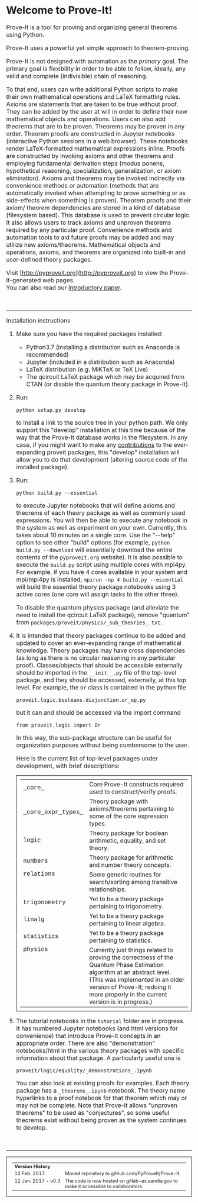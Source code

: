 # Welcome to Prove-It!

<font size="3">
Prove-It is a tool for proving and organizing general theorems using
Python.

Prove-It uses a powerful yet simple approach to theorem-proving.

Prove-It is not designed with automation as the _primary_ goal.
The primary goal is 
flexibility in order to be able to follow, ideally, any valid and complete 
(indivisible) chain of reasoning.

To that end, users can write additional Python scripts to make their own
mathematical operations and LaTeX formatting rules. Axioms are statements
that are taken to be true without proof.  They can be added by the user
at will in order to define their new mathematical 
objects and operations.  Users can also add theorems that are to be proven.
Theorems may be proven in any order.  Theorem proofs are constructed in 
Jupyter notebooks (interactive Python sessions in a web browser).  These 
notebooks render LaTeX-formatted mathematical expressions inline.  Proofs 
are constructed by invoking axioms and other theorems and employing 
fundamental derivation steps (modus ponens, hypothetical reasoning, 
specialization, generalization, or axiom elimination).  Axioms and theorems
may be invoked indirectly via convenience methods or automation (methods
that are automatically invoked when attempting to prove something or as
side-effects when something is proven).  Theorem proofs and their axiom/
theorem dependencies are stored in a kind of database (filesystem based).
This database is used to prevent circular logic. It also allows users to
track axioms and unproven theorems required by any particular proof.
Convenience methods and automation tools to aid future proofs may be 
added and may utilize new axioms/theorems.  Mathematical objects and operations,
axioms, and theorems are organized into built-in and user-defined 
theory packages. 

Visit [http://pyproveit.org](http://pyproveit.org) to view the
Prove-It-generated web pages.  
You can also read our [introductory paper](https://github.com/PyProveIt/Prove-It/blob/master/ProveIt_Introduction.pdf).

<br/>

***

Installation instructions

1) Make sure you have the required packages installed:
    - Python3.7 (installing a distribution such as Anaconda is recommended)
    - Jupyter (included in a distribution such as Anaconda)
    - LaTeX distribution (e.g. MiKTeX or TeX Live)
    - The qcircuit LaTeX package which may be acquired from CTAN
      (or disable the quantum theory package in Prove-It).

2) Run:

       python setup.py develop
   
   to install a link to the source tree in your python path.  We only
   support this "develop" installation at this time because of the way 
   that the Prove-It database works in the filesystem.  In any case, if 
   you might want to make any [contributions](https://github.com/PyProveIt/Prove-It/blob/master/CONTRIBUTING.md)
   to the ever-expanding proveit packages, this "develop" installation will
   allow you to do that development (altering source code of the
   installed package).
   
3) Run:

       python build.py --essential
   
   to execute Jupyter notebooks that will define axioms and theorems
   of each theory package as well as commonly used expressions.  You will
   then be able to execute any notebook in the system as well as experiment
   on your own.  Currently, this takes about 10 minutes on a single core.
   Use the "--help" option to see other "build" options (for example,
   `python build.py --download` will essentially download the entire 
   contents of the `pyproveit.org` website).
   It is also possible to execute the `build.py` script using multiple
   cores with mpi4py.  For example, if you have 4 cores available in
   your system and mpi/mpi4py is installed, 
   `mpirun -np 4 build.py --essential` will
   build the essential theory package notebooks using 3 active cores 
   (one core will assign tasks to the other three).
   
   To disable the quantum physics package (and alleviate the need to install
   the qcircuit LaTeX package), remove "quantum" from 
   `packages/proveit/physics/_sub_theories_.txt`.

4) It is intended that theory packages continue to be added and updated 
   to cover an ever-expanding range of mathematical knowledge.  Theory 
   packages may have cross dependencies (as long as there is no circular
   reasoning in any particular proof).  Classes/objects that should be 
   accessible externally should be imported in the `__init__.py` file
   of the top-level package, and they should be accessed, externally,
   at this top level.  For example, the `Or` class is contained in the
   python file

   `proveit.logic.booleans.disjunction.or_op.py`

   but it can and should be accessed via the import command

       from proveit.logic import Or 
   
   In this way, the sub-package structure can be useful for organization 
   purposes without being cumbersome to the user.

   Here is the current list
   of top-level packages under development, with brief descriptions:
   
   <table style="padding:10px; border: 1px solid black; font-size: 100%;"
          cellpadding="5" width="75%">
    <tr>
      <td style="font-family:courier, courier new;">_core_</td>
      <td>Core Prove-It constructs required used to construct/verify
            proofs.</td>
    </tr>
    <tr>
      <td style="font-family:courier, courier new;">_core_expr_types_</td>
      <td>Theory package with axioms/theorems pertaining to some of the core expression types.</td>
    </tr>
    <tr>
      <td style="font-family:courier, courier new;">logic</td>
      <td>Theory package for boolean arithmetic, equality, and set theory.</td>
    </tr>
    <tr>
      <td style="font-family:courier, courier new;">numbers</td>
      <td>Theory package for arithmetic and number theory concepts.</td>
    </tr>
    <tr>
      <td style="font-family:courier, courier new; vertical-align:top;">relations</td>
      <td>Some generic routines for search/sorting among transitive 
               relationships.</td>
    </tr>
    <tr>
      <td style="font-family:courier, courier new;">trigonometry</td>
      <td>Yet to be a theory package pertaining to trigonometry.</td>
    </tr>
    <tr>
      <td style="font-family:courier, courier new;">linalg</td>
      <td>Yet to be a theory package pertaining to linear algebra.</td>
    </tr>
    <tr>
      <td style="font-family:courier, courier new;">statistics</td>
      <td>Yet to be a theory package pertaining to statistics.</td>
    </tr>
    <tr>
      <td style="font-family:courier, courier new; vertical-align:top;"
      valign="top">physics</td>
      <td>Currently just things related to proving the correctness of
          the Quantum Phase Estimation algorithm at an abstract level.
          (This was implemented in an older version of Prove-It;
          redoing it more properly in the current version is in
          progress.)</td>
    </tr>
   </table>

5) The tutorial notebooks in the `tutorial` folder are in progress.  
   It has numbered Jupyter notebooks 
   (and html versions for convenience) that introduce Prove-It concepts
   in an appropriate order.  There are also "demonstration" notebooks/html
   in the various theory packages with specific information about that
   package.  A particularly useful one is

   `proveit/logic/equality/_demonstrations_.ipynb`
   
   You can also look at existing proofs for examples.  Each theory
   package has a `_theorems_.ipynb` notebook.  The theory name hyperlinks
   to a proof notebook for that theorem which may or may not be complete.
   Note that Prove-It allows "unproven theorems" to be used as "conjectures",
   so some useful theorems exist without being proven as the system continues
   to develop.

<br/>

***

<table style="padding:15px; border: 1px solid black; font-size:80%;" cellpadding="5">
<tr>
  <td style="font-weight: bold" colspan="2">Version History</td>
</tr>
<tr>
  <td style="width:auto;white-space: nowrap" valign="top">
    12 Feb. 2017
  </td>
  <td>
    Moved repository to github.com/PyProveIt/Prove-It.
  </td>
</tr>
<tr>
  <td style="width:auto;white-space: nowrap;" valign="top">
    12 Jan. 2017 - v0.3
  </td>
  <td>
    The code is now hosted on gitlab-ex.sandia.gov to make it accessible
    to collaborators.
  </td>
</tr>
</table>

